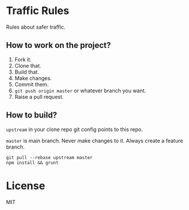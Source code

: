 # Traffic Rules

Rules about safer traffic.


## How to work on the project?

1. Fork it.
2. Clone that.
3. Build that.
4. Make changes.
5. Commit them.
6. `git push origin master` or whatever branch you want.
7. Raise a pull request.

## How to build?

`upstream` in your clone repo git config points to this repo.

`master` is main branch. Never make changes to it. Always create a feature branch.

```
git pull --rebase upstream master 
npm install && grunt
```

# License

MIT
